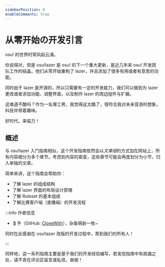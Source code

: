 ```yaml
---
sidebarPosition: 0
enableComments: true
---
```


# 从零开始の开发引言

<Highlight color="#ff4296">osu! 的世界时常风起云涌。</Highlight>

你说得对，但是 osu!lazer 是 osu! 的下一个重大更新，是近几年来 osu! 开发团队工作的结晶，他们从零开始重构了 lazer，并且添加了很多有用或者有意思的功能。

同时由于 lazer 是开源的，所以只需要有一定的开发能力，我们可以做到为 lazer 更改或者添加功能、调整界面，以及制作 lazer 的周边组件与扩展。

这难道不酷吗？作为一名理工男，我觉得这太酷了，很符合我对未来音游的想象，科技并带着趣味。

好时代，来临力！

## 概述

与 osu!lazer 入门指南相似，这个开发指南依然会以*文章组*的方式加在网站上，所有内容细分为多个章节。考虑到内容的密度，这些章节可能会再度划分为小节，归入单独的文章。

简单来讲，这个指南会帮助你：

- 了解 lazer 的组成结构
- 了解 lazer 界面的布局设计原理
- 了解 Ruleset 的基本组成
- 了解比赛客户端（直播端）的开发流程

:::info 作者信息

- 复予（GitHub: [CloneWith](https://github.com/CloneWith)），杂鱼萌新一枚\~

同时在此感谢在 osu!lazer 改版的开发过程中，帮到我们的所有人！

:::

同样地，这一系列指南主要是基于我们的开发经验编写，若发现指南中有疏漏之处，请不吝在评论区留言或私信，谢谢！
